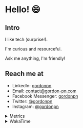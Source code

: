 # Hello! 😄

## Intro

I like tech (surprise!).

I'm curious and resourceful.

Ask me anything, I'm friendly!

## Reach me at

- LinkedIn: [gordonpn](https://www.linkedin.com/in/gordonpn/)
- Email: [contact@gordon-pn.com](mailto:contact@gordon-pn.com)
- Facebook Messenger: [gordonpn](https://www.messenger.com/t/Gordonpn)
- Twitter: [@gordonpn](https://twitter.com/Gordonpn)
- Instagram: [@gordonpn](https://www.instagram.com/gordonpn/)

<details>
  <summary>Metrics</summary>

  <img align="center" src="https://github.com/gordonpn/gordonpn/blob/master/github-metrics.svg" alt="GitHub Metrics">

</details>

<details>
  <summary>WakaTime</summary>

  <!--START_SECTION:waka-->
📊 **This Week I Spent My Time On** 

```text
💬 Programming Languages: 
Java                     11 hrs 25 mins      ███████████████████░░░░░░   75.10 % 
XML                      1 hr 46 mins        ███░░░░░░░░░░░░░░░░░░░░░░   11.63 % 
Brazil Dependency Config 1 hr 9 mins         ██░░░░░░░░░░░░░░░░░░░░░░░   07.66 % 
Bash                     46 mins             █░░░░░░░░░░░░░░░░░░░░░░░░   05.07 % 
Makefile                 3 mins              ░░░░░░░░░░░░░░░░░░░░░░░░░   00.35 % 

🔥 Editors: 
IntelliJ IDEA            14 hrs 36 mins      ████████████████████████░   96.06 % 
VS Code                  35 mins             █░░░░░░░░░░░░░░░░░░░░░░░░   03.94 % 
```


 Last Updated on 19/08/2024 16:23:24 UTC
<!--END_SECTION:waka-->
</details>
